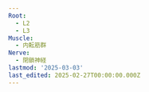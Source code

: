 ```yaml
---
Root:
  - L2
  - L3
Muscle:
  - 内転筋群
Nerve:
  - 閉鎖神経
lastmod: '2025-03-03'
last_edited: 2025-02-27T00:00:00.000Z
---
```




